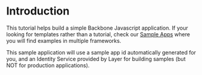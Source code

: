 # Introduction

This tutorial helps build a simple Backbone Javascript application.  If your looking for templates rather than a tutorial, check our [Sample Apps](https://github.com/layerhq/samples-web-apis) where you will find examples in multiple frameworks.

This sample application will use a sample app id automatically generated for you, and an Identity Service provided by Layer for building samples (but NOT for production applications).